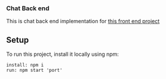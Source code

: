 <h3>Chat Back end</h3>

This is chat back end implementation for [this front end project](https://github.com/OleksandrKuleshov/chat-fontend)

## Setup
To run this project, install it locally using npm:

```
install: npm i
run: npm start 'port'
```

